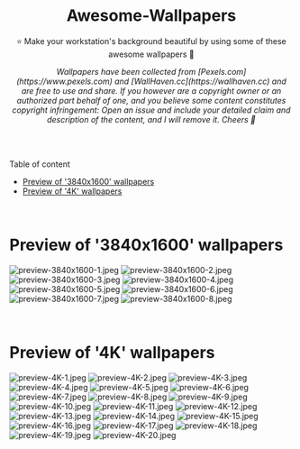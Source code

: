 <h1 align="center"> Awesome-Wallpapers </h1>

<p align="center">⭐ Make your workstation's background beautiful by using some of these awesome wallpapers 🤩 </p>

<p align="center"><i>Wallpapers have been collected from [Pexels.com](https://www.pexels.com) and [WallHaven.cc](https://wallhaven.cc) and are free to use and share. If you however are a copyright owner or an authorized part behalf of one, and you believe some content constitutes copyright infringement: Open an issue and include your detailed claim and description of the content, and I will remove it. Cheers 🍻 </i> </p>

<br>
<br>

Table of content
- [Preview of '3840x1600' wallpapers](https://github.com/Am0rphous/Awesome-Wallpapers#preview-of-3840x1600-wallpapers)
- [Preview of '4K' wallpapers](https://github.com/Am0rphous/Awesome-Wallpapers#preview-of-4k-wallpapers)

<br>

# Preview of '3840x1600' wallpapers

![preview-3840x1600-1.jpeg](3840x1600/Preview/preview-3840x1600-1.jpeg?raw=true)
![preview-3840x1600-2.jpeg](3840x1600/Preview/preview-3840x1600-2.jpeg?raw=true)
![preview-3840x1600-3.jpeg](3840x1600/Preview/preview-3840x1600-3.jpeg?raw=true)
![preview-3840x1600-4.jpeg](3840x1600/Preview/preview-3840x1600-4.jpeg?raw=true)
![preview-3840x1600-5.jpeg](3840x1600/Preview/preview-3840x1600-5.jpeg?raw=true)
![preview-3840x1600-6.jpeg](3840x1600/Preview/preview-3840x1600-6.jpeg?raw=true)
![preview-3840x1600-7.jpeg](3840x1600/Preview/preview-3840x1600-7.jpeg?raw=true)
![preview-3840x1600-8.jpeg](3840x1600/Preview/preview-3840x1600-8.jpeg?raw=true)

<br>

# Preview of '4K' wallpapers

![preview-4K-1.jpeg](4K/Preview/preview-4K-1.jpeg?raw=true)
![preview-4K-2.jpeg](4K/Preview/preview-4K-2.jpeg?raw=true)
![preview-4K-3.jpeg](4K/Preview/preview-4K-3.jpeg?raw=true)
![preview-4K-4.jpeg](4K/Preview/preview-4K-4.jpeg?raw=true)
![preview-4K-5.jpeg](4K/Preview/preview-4K-5.jpeg?raw=true)
![preview-4K-6.jpeg](4K/Preview/preview-4K-6.jpeg?raw=true)
![preview-4K-7.jpeg](4K/Preview/preview-4K-7.jpeg?raw=true)
![preview-4K-8.jpeg](4K/Preview/preview-4K-8.jpeg?raw=true)
![preview-4K-9.jpeg](4K/Preview/preview-4K-9.jpeg?raw=true)
![preview-4K-10.jpeg](4K/Preview/preview-4K-10.jpeg?raw=true)
![preview-4K-11.jpeg](4K/Preview/preview-4K-11.jpeg?raw=true)
![preview-4K-12.jpeg](4K/Preview/preview-4K-12.jpeg?raw=true)
![preview-4K-13.jpeg](4K/Preview/preview-4K-13.jpeg?raw=true)
![preview-4K-14.jpeg](4K/Preview/preview-4K-14.jpeg?raw=true)
![preview-4K-15.jpeg](4K/Preview/preview-4K-15.jpeg?raw=true)
![preview-4K-16.jpeg](4K/Preview/preview-4K-16.jpeg?raw=true)
![preview-4K-17.jpeg](4K/Preview/preview-4K-17.jpeg?raw=true)
![preview-4K-18.jpeg](4K/Preview/preview-4K-18.jpeg?raw=true)
![preview-4K-19.jpeg](4K/Preview/preview-4K-19.jpeg?raw=true)
![preview-4K-20.jpeg](4K/Preview/preview-4K-20.jpeg?raw=true)

